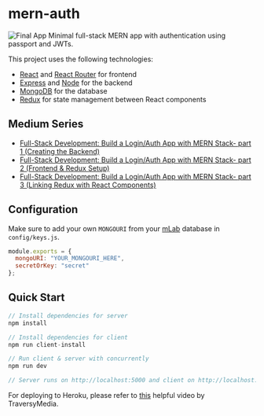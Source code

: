# mern-auth
![Final App](https://i.postimg.cc/tybZb8dL/final-MERNAuth.gif)
Minimal full-stack MERN app with authentication using passport and JWTs.

This project uses the following technologies:
+ [React](https://reactjs.org) and [React Router](https://reacttraining.com/react-router/) for frontend
+ [Express](http://expressjs.com/) and [Node](https://nodejs.org/en/) for the backend
+ [MongoDB](https://www.mongodb.com/) for the database
+ [Redux](https://redux.js.org/basics/usagewithreact) for state management between React components


## Medium Series
+ [Full-Stack Development: Build a Login/Auth App with MERN Stack- part 1 (Creating the Backend)](https://medium.com/@rishipr/part-1-3-full-stack-development-for-beginners-building-a-login-auth-app-with-the-mern-stack-from-c405048e3669)
+ [Full-Stack Development: Build a Login/Auth App with MERN Stack- part 2 (Frontend & Redux Setup)](https://medium.com/@rishipr/part-2-3-full-stack-development-for-beginners-building-a-login-auth-app-with-the-mern-stack-from-5fe6838fe24d)
+ [Full-Stack Development: Build a Login/Auth App with MERN Stack- part 3 (Linking Redux with React Components)](https://medium.com/@rishipr/part-3-3-full-stack-development-for-beginners-building-a-login-auth-app-with-the-mern-stack-from-ce7fef2a5f62)

## Configuration
Make sure to add your own `MONGOURI` from your [mLab](http://mlab.com) database in `config/keys.js`.
```javascript
module.exports = {
  mongoURI: "YOUR_MONGOURI_HERE",
  secretOrKey: "secret"
};
```

## Quick Start
```javascript
// Install dependencies for server
npm install

// Install dependencies for client
npm run client-install

// Run client & server with concurrently
npm run dev

// Server runs on http://localhost:5000 and client on http://localhost:3000
```

For deploying to Heroku, please refer to [this](https://www.youtube.com/watch?v=71wSzpLyW9k) helpful video by TraversyMedia.
